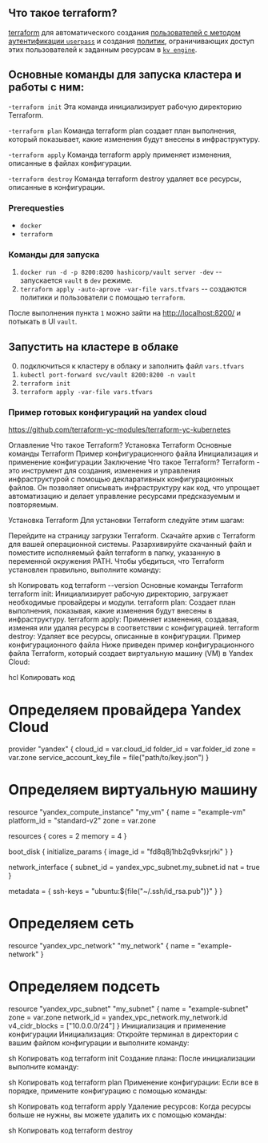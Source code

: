 ## Что такое terraform?

[terraform](https://www.terraform.io/) для автоматического создания [пользователей с методом аутентификации `userpass`](https://developer.hashicorp.com/vault/docs/auth) и создания [политик](https://developer.hashicorp.com/vault/tutorials/getting-started/getting-started-policies), ограничивающих доступ этих пользователей к заданным ресурсам в [`kv engine`](https://developer.hashicorp.com/vault/tutorials/getting-started/getting-started-secrets-engines).

## Основные команды для запуска кластера и работы с ним:

-`terraform init`
Эта команда инициализирует рабочую директорию Terraform.

-`terraform plan`
Команда terraform plan создает план выполнения, который показывает, какие изменения будут внесены в инфраструктуру.

-`terraform apply`
Команда terraform apply применяет изменения, описанные в файлах конфигурации.

-`terraform destroy`
Команда terraform destroy удаляет все ресурсы, описанные в конфигурации.

### Prerequesties

- `docker`
- `terraform`

### Команды для запуска

1. `docker run -d -p 8200:8200 hashicorp/vault server -dev` -- запускается `vault` в `dev` режиме.
2. `terraform apply -auto-aprove -var-file vars.tfvars` -- создаются политики и пользователи с помощью `terraform`.

После выполнения пункта `1` можно зайти на [http://localhost:8200/](http://localhost:8200/) и потыкать в UI `vault`.

## Запустить на кластере в облаке

0. подключиться к кластеру в облаку и заполнить файл `vars.tfvars`
1. `kubectl port-forward svc/vault 8200:8200 -n vault`
2. `terraform init`
3. `terraform apply -var-file vars.tfvars`

### Пример готовых конфигураций на yandex cloud
https://github.com/terraform-yc-modules/terraform-yc-kubernetes

Оглавление
Что такое Terraform?
Установка Terraform
Основные команды Terraform
Пример конфигурационного файла
Инициализация и применение конфигурации
Заключение
Что такое Terraform?
Terraform - это инструмент для создания, изменения и управления инфраструктурой с помощью декларативных конфигурационных файлов. Он позволяет описывать инфраструктуру как код, что упрощает автоматизацию и делает управление ресурсами предсказуемым и повторяемым.

Установка Terraform
Для установки Terraform следуйте этим шагам:

Перейдите на страницу загрузки Terraform.
Скачайте архив с Terraform для вашей операционной системы.
Разархивируйте скачанный файл и поместите исполняемый файл terraform в папку, указанную в переменной окружения PATH.
Чтобы убедиться, что Terraform установлен правильно, выполните команду:

sh
Копировать код
terraform --version
Основные команды Terraform
terraform init: Инициализирует рабочую директорию, загружает необходимые провайдеры и модули.
terraform plan: Создает план выполнения, показывая, какие изменения будут внесены в инфраструктуру.
terraform apply: Применяет изменения, создавая, изменяя или удаляя ресурсы в соответствии с конфигурацией.
terraform destroy: Удаляет все ресурсы, описанные в конфигурации.
Пример конфигурационного файла
Ниже приведен пример конфигурационного файла Terraform, который создает виртуальную машину (VM) в Yandex Cloud:

hcl
Копировать код
# Определяем провайдера Yandex Cloud
provider "yandex" {
  cloud_id  = var.cloud_id
  folder_id = var.folder_id
  zone      = var.zone
  service_account_key_file = file("path/to/key.json")
}

# Определяем виртуальную машину
resource "yandex_compute_instance" "my_vm" {
  name        = "example-vm"
  platform_id = "standard-v2"
  zone        = var.zone

  resources {
    cores  = 2
    memory = 4
  }

  boot_disk {
    initialize_params {
      image_id = "fd8q8j1hb2q9vksrjrki"
    }
  }

  network_interface {
    subnet_id = yandex_vpc_subnet.my_subnet.id
    nat       = true
  }

  metadata = {
    ssh-keys = "ubuntu:${file("~/.ssh/id_rsa.pub")}"
  }
}

# Определяем сеть
resource "yandex_vpc_network" "my_network" {
  name = "example-network"
}

# Определяем подсеть
resource "yandex_vpc_subnet" "my_subnet" {
  name           = "example-subnet"
  zone           = var.zone
  network_id     = yandex_vpc_network.my_network.id
  v4_cidr_blocks = ["10.0.0.0/24"]
}
Инициализация и применение конфигурации
Инициализация:
Откройте терминал в директории с вашим файлом конфигурации и выполните команду:

sh
Копировать код
terraform init
Создание плана:
После инициализации выполните команду:

sh
Копировать код
terraform plan
Применение конфигурации:
Если все в порядке, примените конфигурацию с помощью команды:

sh
Копировать код
terraform apply
Удаление ресурсов:
Когда ресурсы больше не нужны, вы можете удалить их с помощью команды:

sh
Копировать код
terraform destroy

